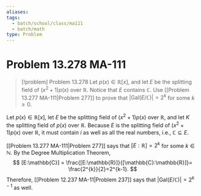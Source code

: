 ```yaml
---
aliases: 
tags:
  - batch/school/class/ma111
  - batch/math
type: Problem
---
```

# Problem 13.278 MA-111

> [!problem] Problem 13.278
> Let $p(x) \in \mathbb{R}[x]$, and let $E$ be the splitting field of $(x^{2}+1)p(x)$ over $\mathbb{R}$. Notice that $E$ contains $\mathbb{C}$. Use [[Problem 13.277 MA-111|Problem 277]] to prove that $\left| \text{Gal}(E/\mathbb{C}) \right|=2^{k}$ for some $k\geq0$.

Let $p(x) \in \mathbb{R}[x]$, let $E$ be the splitting field of $(x^{2}+1)p(x)$ over $\mathbb{R}$, and let $K$ the splitting field of $p(x)$ over $\mathbb{R}$. Because $E$ is the splitting field of $(x^{2}+1)p(x)$ over $\mathbb{R}$, it must contain $i$ as well as all the real numbers, i.e., $\mathbb{C}\subseteq E$.

[[Problem 13.277 MA-111|Problem 277]] says that $[E:\mathbb{R}]=2^{k}$ for some $k \in \mathbb{N}$. By the Degree Multiplication Theorem,
$$
[E:\mathbb{C}] = \frac{[E:\mathbb{R}]}{[\mathbb{C}:\mathbb{R}]}= \frac{2^{k}}{2}=2^{k-1}.
$$
Therefore, [[Problem 12.237 MA-11|Problem 237]] says that $\left| \text{Gal}(E/\mathbb{C}) \right|=2^{k-1}$ as well.
